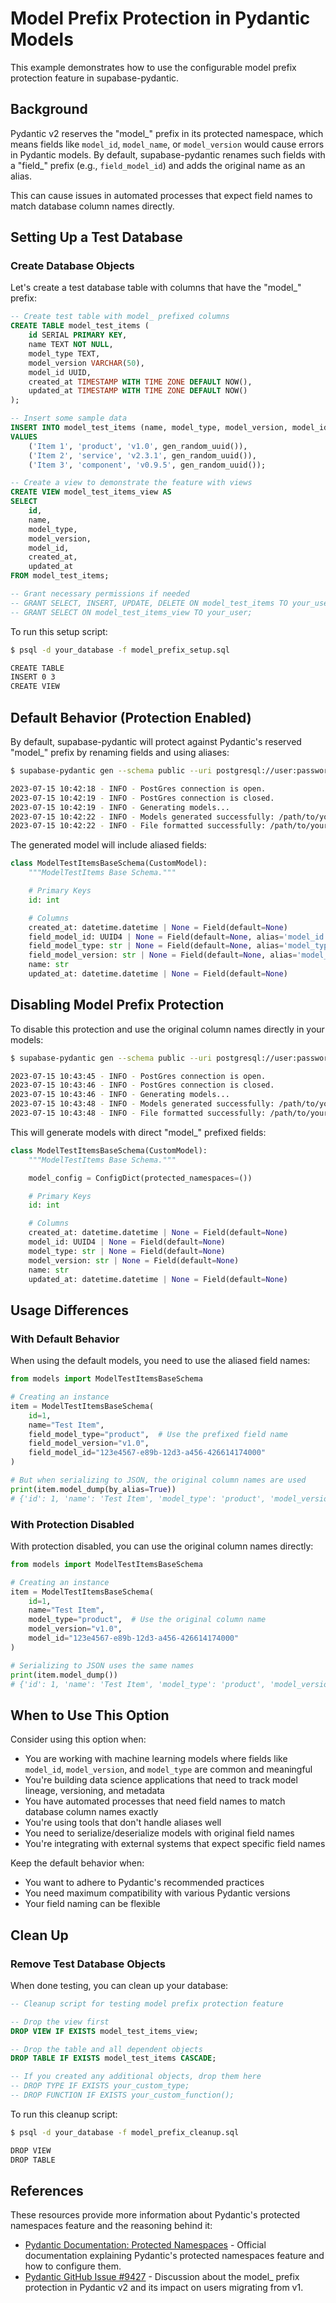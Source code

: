 # Model Prefix Protection in Pydantic Models

This example demonstrates how to use the configurable model prefix protection feature in supabase-pydantic.

## Background

Pydantic v2 reserves the "model_" prefix in its protected namespace, which means fields like `model_id`, `model_name`, or `model_version` would cause errors in Pydantic models. By default, supabase-pydantic renames such fields with a "field_" prefix (e.g., `field_model_id`) and adds the original name as an alias.

This can cause issues in automated processes that expect field names to match database column names directly.

## Setting Up a Test Database

### Create Database Objects

Let's create a test database table with columns that have the "model_" prefix:

```sql title="model_prefix_setup.sql"
-- Create test table with model_ prefixed columns
CREATE TABLE model_test_items (
    id SERIAL PRIMARY KEY,
    name TEXT NOT NULL,
    model_type TEXT,
    model_version VARCHAR(50),
    model_id UUID,
    created_at TIMESTAMP WITH TIME ZONE DEFAULT NOW(),
    updated_at TIMESTAMP WITH TIME ZONE DEFAULT NOW()
);

-- Insert some sample data
INSERT INTO model_test_items (name, model_type, model_version, model_id) 
VALUES 
    ('Item 1', 'product', 'v1.0', gen_random_uuid()),
    ('Item 2', 'service', 'v2.3.1', gen_random_uuid()),
    ('Item 3', 'component', 'v0.9.5', gen_random_uuid());

-- Create a view to demonstrate the feature with views
CREATE VIEW model_test_items_view AS
SELECT 
    id,
    name,
    model_type,
    model_version,
    model_id,
    created_at,
    updated_at
FROM model_test_items;

-- Grant necessary permissions if needed
-- GRANT SELECT, INSERT, UPDATE, DELETE ON model_test_items TO your_user;
-- GRANT SELECT ON model_test_items_view TO your_user;
```

To run this setup script:

```bash title="Run setup script"
$ psql -d your_database -f model_prefix_setup.sql

CREATE TABLE
INSERT 0 3
CREATE VIEW
```

## Default Behavior (Protection Enabled)

By default, supabase-pydantic will protect against Pydantic's reserved "model_" prefix by renaming fields and using aliases:

```bash title="Generate models with default protection"
$ supabase-pydantic gen --schema public --uri postgresql://user:password@localhost:5432/your_database

2023-07-15 10:42:18 - INFO - PostGres connection is open.
2023-07-15 10:42:19 - INFO - PostGres connection is closed.
2023-07-15 10:42:19 - INFO - Generating models...
2023-07-15 10:42:22 - INFO - Models generated successfully: /path/to/your/project/models.py
2023-07-15 10:42:22 - INFO - File formatted successfully: /path/to/your/project/models.py
```

The generated model will include aliased fields:

```python title="Generated model with default protection"
class ModelTestItemsBaseSchema(CustomModel):
    """ModelTestItems Base Schema."""

    # Primary Keys
    id: int

    # Columns
    created_at: datetime.datetime | None = Field(default=None)
    field_model_id: UUID4 | None = Field(default=None, alias='model_id')
    field_model_type: str | None = Field(default=None, alias='model_type')
    field_model_version: str | None = Field(default=None, alias='model_version')
    name: str
    updated_at: datetime.datetime | None = Field(default=None)
```

## Disabling Model Prefix Protection

To disable this protection and use the original column names directly in your models:

```bash title="Generate models with protection disabled"
$ supabase-pydantic gen --schema public --uri postgresql://user:password@localhost:5432/your_database --disable-model-prefix-protection

2023-07-15 10:43:45 - INFO - PostGres connection is open.
2023-07-15 10:43:46 - INFO - PostGres connection is closed.
2023-07-15 10:43:46 - INFO - Generating models...
2023-07-15 10:43:48 - INFO - Models generated successfully: /path/to/your/project/models.py
2023-07-15 10:43:48 - INFO - File formatted successfully: /path/to/your/project/models.py
```

This will generate models with direct "model_" prefixed fields:

```python title="Generated model with protection disabled"
class ModelTestItemsBaseSchema(CustomModel):
    """ModelTestItems Base Schema."""

    model_config = ConfigDict(protected_namespaces=())

    # Primary Keys
    id: int

    # Columns
    created_at: datetime.datetime | None = Field(default=None)
    model_id: UUID4 | None = Field(default=None)
    model_type: str | None = Field(default=None)
    model_version: str | None = Field(default=None)
    name: str
    updated_at: datetime.datetime | None = Field(default=None)
```

## Usage Differences

### With Default Behavior
When using the default models, you need to use the aliased field names:

```python title="Using models with default protection"
from models import ModelTestItemsBaseSchema

# Creating an instance
item = ModelTestItemsBaseSchema(
    id=1,
    name="Test Item",
    field_model_type="product",  # Use the prefixed field name
    field_model_version="v1.0",
    field_model_id="123e4567-e89b-12d3-a456-426614174000"
)

# But when serializing to JSON, the original column names are used
print(item.model_dump(by_alias=True))
# {'id': 1, 'name': 'Test Item', 'model_type': 'product', 'model_version': 'v1.0', 'model_id': '123e4567-e89b-12d3-a456-426614174000', ...}
```

### With Protection Disabled
With protection disabled, you can use the original column names directly:

```python title="Using models with protection disabled"
from models import ModelTestItemsBaseSchema

# Creating an instance
item = ModelTestItemsBaseSchema(
    id=1,
    name="Test Item",
    model_type="product",  # Use the original column name
    model_version="v1.0",
    model_id="123e4567-e89b-12d3-a456-426614174000"
)

# Serializing to JSON uses the same names
print(item.model_dump())
# {'id': 1, 'name': 'Test Item', 'model_type': 'product', 'model_version': 'v1.0', 'model_id': '123e4567-e89b-12d3-a456-426614174000', ...}
```

## When to Use This Option

Consider using this option when:

* You are working with machine learning models where fields like `model_id`, `model_version`, and `model_type` are common and meaningful
* You're building data science applications that need to track model lineage, versioning, and metadata
* You have automated processes that need field names to match database column names exactly
* You're using tools that don't handle aliases well
* You need to serialize/deserialize models with original field names
* You're integrating with external systems that expect specific field names

Keep the default behavior when:

* You want to adhere to Pydantic's recommended practices
* You need maximum compatibility with various Pydantic versions
* Your field naming can be flexible

## Clean Up

### Remove Test Database Objects

When done testing, you can clean up your database:

```sql title="model_prefix_cleanup.sql"
-- Cleanup script for testing model prefix protection feature

-- Drop the view first
DROP VIEW IF EXISTS model_test_items_view;

-- Drop the table and all dependent objects
DROP TABLE IF EXISTS model_test_items CASCADE;

-- If you created any additional objects, drop them here
-- DROP TYPE IF EXISTS your_custom_type;
-- DROP FUNCTION IF EXISTS your_custom_function();
```

To run this cleanup script:

```bash title="Run cleanup script"
$ psql -d your_database -f model_prefix_cleanup.sql

DROP VIEW
DROP TABLE
```

## References

These resources provide more information about Pydantic's protected namespaces feature and the reasoning behind it:

- [Pydantic Documentation: Protected Namespaces](https://docs.pydantic.dev/2.0/usage/model_config/#protected-namespaces) - Official documentation explaining Pydantic's protected namespaces feature and how to configure them.
- [Pydantic GitHub Issue #9427](https://github.com/pydantic/pydantic/issues/9427) - Discussion about the model_ prefix protection in Pydantic v2 and its impact on users migrating from v1.
